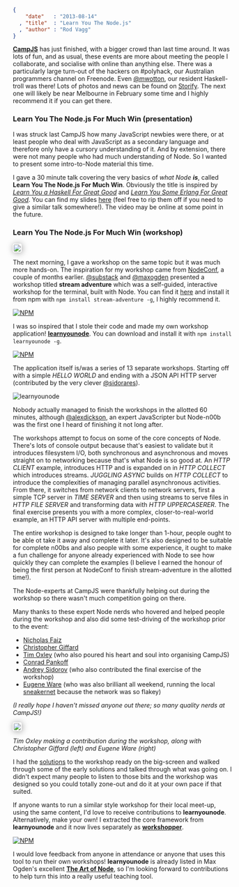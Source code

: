 ```json
{
    "date"   : "2013-08-14"
  , "title"  : "Learn You The Node.js"
  , "author" : "Rod Vagg"
}
```

**[CampJS](http://campjs.com/)** has just finished, with a bigger crowd than last time around. It was lots of fun, and as usual, these events are more about meeting the people I collaborate, and socialise with online than anything else. There was a particularly large turn-out of the hackers on #polyhack, our Australian programmers channel on Freenode. Even [@mwotton](https://twitter.com/mwotton), our resident Haskell-troll was there! Lots of photos and news can be found on [Storify](http://storify.com/campjs/campjs-ii). The next one will likely be near Melbourne in February some time and I highly recommend it if you can get there.

### Learn You The Node.js For Much Win (presentation)

I was struck last CampJS how many JavaScript newbies were there, or at least people who deal with JavaScript as a secondary language and therefore only have a cursory understanding of it. And by extension, there were not many people who had much understanding of Node. So I wanted to present some intro-to-Node material this time.

I gave a 30 minute talk covering the very basics of *what Node **is***, called **Learn You The Node.js For Much Win**. Obviously the title is inspired by *[Learn You a Haskell For Great Good](http://learnyouahaskell.com/)* and *[Learn You Some Erlang For Great Good](http://learnyousomeerlang.com/)*. You can find my slides [here](http://r.va.gg/presentations/campjs-learn-you-node/) (feel free to rip them off if you need to give a similar talk somewhere!). The video may be online at some point in the future.

### Learn You The Node.js For Much Win (workshop)

<img src="https://pbs.twimg.com/media/BRWaBeeCcAA9R7v.jpg" style="border-radius:4px; border: solid 2px white; box-shadow: 1px 1px 15px rgba(0,0,0,0.4);">

The next morning, I gave a workshop on the same topic but it was much more hands-on. The inspiration for my workshop came from [NodeConf](http://www.nodeconf.com/), a couple of months earlier. [@substack](https://twitter.com/substack) and [@maxogden](https://twitter.com/maxogden) presented a workshop titled **stream adventure** which was a self-guided, interactive workshop for the terminal, built with Node. You can find it [here](https://github.com/substack/stream-adventure) and install it from npm with `npm install stream-adventure -g`, I highly recommend it.

[![NPM](https://nodei.co/npm/stream-adventure.png?downloads=true&stars=true)](https://nodei.co/npm/stream-adventure/)

I was so inspired that I stole their code and made my own workshop application! **[learnyounode](https://github.com/rvagg/learnyounode/)**. You can download and install it with `npm install learnyounode -g`.

[![NPM](https://nodei.co/npm/learnyounode.png?downloads=true&stars=true)](https://nodei.co/npm/learnyounode/)

The application itself is/was a series of 13 separate workshops. Starting off with a simple *HELLO WORLD* and ending with a JSON API HTTP server (contributed by the very clever [@sidorares](https://twitter.com/sidorares)).

![learnyounode](https://raw.github.com/rvagg/learnyounode/master/learnyounode.png)

Nobody actually managed to finish the workshops in the allotted 60 minutes, although [@alexdickson](http://twitter.com/alexdickson), an expert JavaScripter but Node-n00b was the first one I heard of finishing it not long after.

The workshops attempt to focus on some of the core concepts of Node. There's lots of console output because that's easiest to validate but it introduces filesystem I/O, both synchronous and asynchronous and moves straight on to networking because that's what Node is so good at. An *HTTP CLIENT* example, introduces HTTP and is expanded on in *HTTP COLLECT* which introduces streams. *JUGGLING ASYNC* builds on *HTTP COLLECT* to introduce the complexities of managing parallel asynchronous activities. From there, it switches from network clients to network servers, first a simple TCP server in *TIME SERVER* and then using streams to serve files in *HTTP FILE SERVER* and transforming data with *HTTP UPPERCASERER*. The final exercise presents you with a more complex, closer-to-real-world example, an HTTP API server with multiple end-points.

The entire workshop is designed to take longer than 1-hour, people ought to be able ot take it away and complete it later. It's also designed to be suitable for complete n00bs and also people with some experience, it ought to make a fun challenge for anyone already experienced with Node to see how quickly they can complete the examples (I believe I earned the honour of being the first person at NodeConf to finish stream-adventure in the allotted time!).

The Node-experts at CampJS were thankfully helping out during the workshop so there wasn't much competition going on there.

Many thanks to these expert Node nerds who hovered and helped people during the workshop and also did some test-driving of the workshop prior to the event:

 * [Nicholas Faiz](https://twitter.com/nicholasf)
 * [Christopher Giffard](https://twitter.com/cgiffard)
 * [Tim Oxley](https://twitter.com/secoif) (who also poured his heart and soul into organising CampJS)
 * [Conrad Pankoff](http://twitter.com/deoxxa)
 * [Andrey Sidorov](https://twitter.com/sidorares) (who also contributed the final exercise of the workshop)
 * [Eugene Ware](https://twitter.com/EugeneWare) (who was also brilliant all weekend, running the local [sneakernet](http://en.wikipedia.org/wiki/Sneakernet) because the network was so flakey)
 
*(I really hope I haven't missed anyone out there; so many quality nerds at CampJS!)*

<img src="https://lh5.googleusercontent.com/-tKp0U1N7XNw/UgngKk01qqI/AAAAAAAAAoc/xxAOCTqMCZ0/w600-h800-no/campJS+%252870+of+118%2529.jpg" style="border-radius:4px; border: solid 2px white; box-shadow: 1px 1px 15px rgba(0,0,0,0.4);">

*Tim Oxley making a contribution during the workshop, along with Christopher Giffard (left) and Eugene Ware (right)*

I had the [solutions](http://r.va.gg/presentations/campjs-learn-you-node/workshop.html) to the workshop ready on the big-screen and walked through some of the early solutions and talked through what was going on. I didn't expect many people to listen to those bits and the workshop was designed so you could totally zone-out and do it at your own pace if that suited.

If anyone wants to run a similar style workshop for their local meet-up, using the same content, I'd love to receive contributions to **learnyounode**. Alternatively, make your own! I extracted the core framework from **learnyounode** and it now lives separately as **[workshopper](https://github.com/rvagg/workshopper)**.

[![NPM](https://nodei.co/npm/workshopper.png?downloads=true&stars=true)](https://nodei.co/npm/workshopper/)

I would love feedback from anyone in attendance or anyone that uses this tool to run their own workshops! **learnyounode** is already listed in Max Ogden's excellent **[The Art of Node](https://github.com/maxogden/art-of-node)**, so I'm looking forward to contributions to help turn this into a really useful teaching tool.
